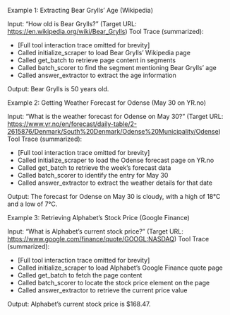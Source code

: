 Example 1: Extracting Bear Grylls’ Age (Wikipedia)

Input: “How old is Bear Grylls?” (Target URL: https://en.wikipedia.org/wiki/Bear_Grylls)
Tool Trace (summarized):
- [Full tool interaction trace omitted for brevity]
- Called initialize_scraper to load Bear Grylls’ Wikipedia page
- Called get_batch to retrieve page content in segments
- Called batch_scorer to find the segment mentioning Bear Grylls’ age
- Called answer_extractor to extract the age information

Output: Bear Grylls is 50 years old.

Example 2: Getting Weather Forecast for Odense (May 30 on YR.no)

Input: “What is the weather forecast for Odense on May 30?” (Target URL: https://www.yr.no/en/forecast/daily-table/2-2615876/Denmark/South%20Denmark/Odense%20Municipality/Odense)
Tool Trace (summarized):
- [Full tool interaction trace omitted for brevity]
- Called initialize_scraper to load the Odense forecast page on YR.no
- Called get_batch to retrieve the week’s forecast data
- Called batch_scorer to identify the entry for May 30
- Called answer_extractor to extract the weather details for that date

Output: The forecast for Odense on May 30 is cloudy, with a high of 18°C and a low of 7°C.

Example 3: Retrieving Alphabet’s Stock Price (Google Finance)

Input: “What is Alphabet’s current stock price?” (Target URL: https://www.google.com/finance/quote/GOOGL:NASDAQ)
Tool Trace (summarized):
- [Full tool interaction trace omitted for brevity]
- Called initialize_scraper to load Alphabet’s Google Finance quote page
- Called get_batch to fetch the page content
- Called batch_scorer to locate the stock price element on the page
- Called answer_extractor to retrieve the current price value

Output: Alphabet’s current stock price is $168.47.